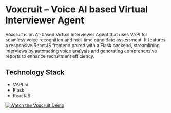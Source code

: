 # Voxcruit – Voice AI based Virtual Interviewer Agent

Voxcruit is an AI-based Virtual Interviewer Agent that uses VAPI for seamless voice recognition and real-time candidate assessment. It features a responsive ReactJS frontend paired with a Flask backend, streamlining interviews by automating voice analysis and generating comprehensive reports to enhance recruitment efficiency.

## Technology Stack
  - VAPI.ai
  - Flask
  - ReactJS


[![Watch the Voxcruit Demo](https://www.hubspot.com/hubfs/virtual%20interview%20tips.jpg)](https://drive.google.com/file/d/1MTWqR4q72NH48cFpT-_jq40CjRbMMKPJ/view)
